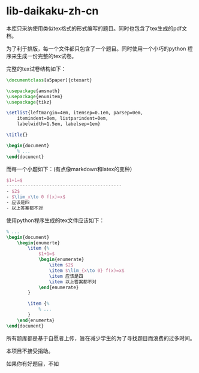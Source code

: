 # lib-daikaku-zh-cn
本库只采纳使用类似tex格式的形式编写的题目。同时也包含了tex生成的pdf文档。

为了利于排版，每一个文件都只包含了一个题目。同时使用一个小巧的python 程序来生成一份完整的tex试卷。

完整的tex试卷结构如下：
``` latex
\documentclass[a5paper]{ctexart}

\usepackage{amsmath}
\usepackage{enumitem}
\usepackage{tikz}

\setlist{leftmargin=4em, itemsep=0.1em, parsep=0em,
	itemindent=0em, listparindent=0em,
	labelwidth=1.5em, labelsep=1em}

\title{}

\begin{document}
	% ...
\end{document}
```

而每一个小题如下：(有点像markdown和latex的变种）
``` latex
$1+1=$
-------------------------------------------
- $2$
- $\lim_x\to 0 f(x)=x$
- 应该是四
- 以上答案都不对
```

使用python程序生成的tex文件应该如下：
``` latex
% ...
\begin{document}
	\begin{enumerte}
		\item {%
			$1+1=$
			\begin{enumerate}
				\item $2$
				\item $\lim_{x\to 0} f(x)=x$
				\item 应该是四
				\item 以上答案都不对
			\end{enumerate}
		}

		\item {%
			% ...
		}
	\end{enumerta}
\end{document}
```

所有题库都是基于自愿者上传，旨在减少学生的为了寻找题目而浪费的过多时间。

本项目不接受捐助。

如果你有好题目，不如
